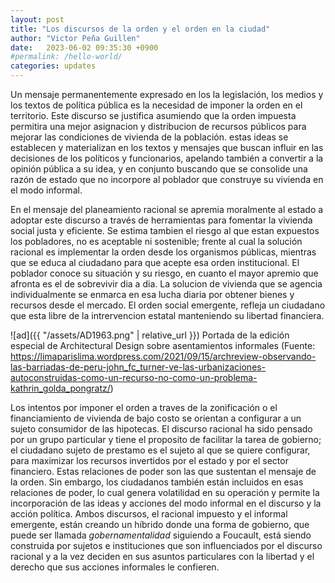 ```yaml
---
layout: post
title: "Los discursos de la orden y el orden en la ciudad"
author: "Victor Peña Guillen"
date:   2023-06-02 09:35:30 +0900
#permalink: /hello-world/
categories: updates
---
```


Un mensaje permanentemente expresado en los la legislación, los medios y los textos de política pública es la necesidad de imponer la orden en el territorio.
Este discurso se justifica asumiendo que la orden impuesta permitira una mejor asignacion y distribucion de recursos públicos para mejorar las condiciones de vivienda de la población.
estas ideas se establecen y materializan en los textos y mensajes que buscan influir en las decisiones de los políticos y funcionarios, apelando también a convertir a la opinión pública a su idea, y en conjunto buscando que se consolide una razón de estado que no incorpore al poblador que construye su vivienda en el modo informal.

En el mensaje del planeamiento racional se apremia moralmente al estado a adoptar este discurso a través de herramientas para fomentar la vivienda social justa y eficiente.
Se estima tambien el riesgo al que estan expuestos los pobladores, no es aceptable ni sostenible; frente al cual la solución racional es implementar la orden desde los organismos públicas, mientras que se educa al ciudadano para que acepte esa orden institucional.
El poblador conoce su situación y su riesgo, en cuanto el mayor apremio que afronta es el de sobrevivir dia a dia.
La solucion de vivienda que se agencia individualmente se enmarca en esa lucha diaria por obtener bienes y recursos desde el mercado.
El orden social emergente, refleja un ciudadano que esta libre de la intrervencion estatal manteniendo su libertad financiera.

![ad]({{ "/assets/AD1963.png" | relative_url  }})
Portada de la edición especial de Architectural Design sobre asentamientos informales (Fuente: <https://limaparislima.wordpress.com/2021/09/15/archreview-observando-las-barriadas-de-peru-john_fc_turner-ve-las-urbanizaciones-autoconstruidas-como-un-recurso-no-como-un-problema-kathrin_golda_pongratz/>)

Los intentos por imponer el orden a traves de la zonificación o el financiamiento de vivienda de bajo costo se orientan a configurar a un sujeto consumidor de las hipotecas.
El discurso racional ha sido pensado por un grupo particular y tiene el proposito de facilitar la tarea de gobierno; el ciudadano sujeto de prestamo es el sujeto al que se quiere configurar, para maximizar los recursos invertidos por el estado y por el sector financiero.
Estas relaciones de poder son las que sustentan el mensaje de la orden.
Sin embargo, los ciudadanos también están incluidos en esas relaciones de poder, lo cual genera volatilidad en su operación y permite la incorporación de las ideas y acciones del modo informal en el discurso y la acción política.
Ambos discursos, el racional impuesto y el informal emergente, están creando un híbrido donde una forma de gobierno, que puede ser llamada _gobernamentalidad_ siguiendo a Foucault, está siendo construida por sujetos e instituciones que son influenciados por el discurso racional y a la vez deciden en sus asuntos particulares con la libertad y el derecho que sus acciones informales le confieren.
